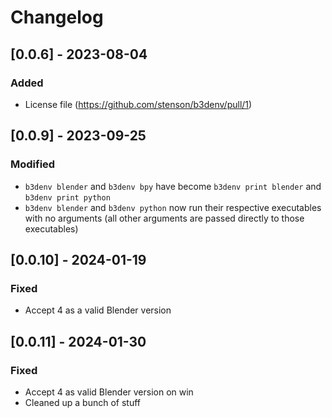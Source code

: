 # Changelog

## [0.0.6] - 2023-08-04
### Added
- License file (https://github.com/stenson/b3denv/pull/1)

## [0.0.9] - 2023-09-25
### Modified
- `b3denv blender` and `b3denv bpy` have become `b3denv print blender` and `b3denv print python`
- `b3denv blender` and `b3denv python` now run their respective executables with no arguments (all other arguments are passed directly to those executables)

## [0.0.10] - 2024-01-19
### Fixed
- Accept 4 as a valid Blender version

## [0.0.11] - 2024-01-30
### Fixed
- Accept 4 as valid Blender version on win
- Cleaned up a bunch of stuff